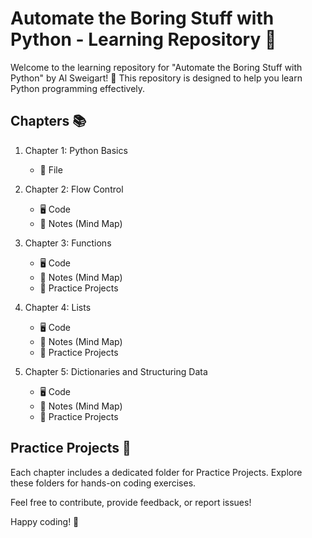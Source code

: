 # Automate the Boring Stuff with Python - Learning Repository 🐍

Welcome to the learning repository for "Automate the Boring Stuff with Python" by Al Sweigart! 📘 This repository is designed to help you learn Python programming effectively.

## Chapters 📚

1. Chapter 1: Python Basics

   - 📜 File

2. Chapter 2: Flow Control

   - 🖥️ Code
   - 🧠 Notes (Mind Map)

3. Chapter 3: Functions

   - 🖥️ Code
   - 🧠 Notes (Mind Map)
   - 🚀 Practice Projects

4. Chapter 4: Lists

   - 🖥️ Code
   - 🧠 Notes (Mind Map)
   - 🚀 Practice Projects

5. Chapter 5: Dictionaries and Structuring Data

   - 🖥️ Code
   - 🧠 Notes (Mind Map)
   - 🚀 Practice Projects

## Practice Projects 🚀

Each chapter includes a dedicated folder for Practice Projects. Explore these folders for hands-on coding exercises.

Feel free to contribute, provide feedback, or report issues!

Happy coding! 🚀
